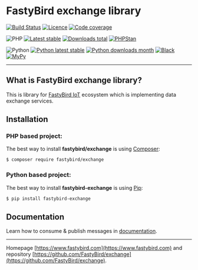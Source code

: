 # FastyBird exchange library

[![Build Status](https://badgen.net/github/checks/FastyBird/exchange/main?cache=300&style=flast-square)](https://github.com/FastyBird/exchange/actions)
[![Licence](https://badgen.net/github/license/FastyBird/exchange?cache=300&style=flast-square)](https://github.com/FastyBird/exchange/blob/main/LICENSE.md)
[![Code coverage](https://badgen.net/coveralls/c/github/FastyBird/exchange?cache=300&style=flast-square)](https://coveralls.io/r/FastyBird/exchange)

![PHP](https://badgen.net/packagist/php/FastyBird/exchange?cache=300&style=flast-square)
[![Latest stable](https://badgen.net/packagist/v/FastyBird/exchange/latest?cache=300&style=flast-square)](https://packagist.org/packages/FastyBird/exchange)
[![Downloads total](https://badgen.net/packagist/dt/FastyBird/exchange?cache=300&style=flast-square)](https://packagist.org/packages/FastyBird/exchange)
[![PHPStan](https://img.shields.io/badge/PHPStan-enabled-brightgreen.svg?style=flat-square)](https://github.com/phpstan/phpstan)

![Python](https://badgen.net/pypi/python/fastybird-exchange?cache=300&style=flat-square)
[![Python latest stable](https://badgen.net/pypi/v/fastybird-exchange?cache=300&style=flat-square)](https://pypi.org/project/fastybird-exchange/)
[![Python downloads month](https://img.shields.io/pypi/dm/fastybird-exchange?cache=300&style=flat-square)](https://pypi.org/project/fastybird-exchange/)
[![Black](https://img.shields.io/badge/black-enabled-brightgreen.svg?style=flat-square)](https://github.com/psf/black)
[![MyPy](https://img.shields.io/badge/mypy-enabled-brightgreen.svg?style=flat-square)](http://mypy-lang.org)

***

## What is FastyBird exchange library?

This is library for [FastyBird IoT](https://www.fastybird.com) ecosystem which is
implementing data exchange services.

## Installation

### PHP based project:

The best way to install **fastybird/exchange** is using [Composer](http://getcomposer.org/):

```sh
$ composer require fastybird/exchange
```

### Python based project:

The best way to install **fastybird-exchange** is using [Pip](https://pip.pypa.io/en/stable/):

```sh
$ pip install fastybird-exchange
```

## Documentation

Learn how to consume & publish messages
in [documentation](https://github.com/FastyBird/exchange/blob/main/.docs/en/index.md).

***
Homepage [https://www.fastybird.com](https://www.fastybird.com) and
repository [https://github.com/FastyBird/exchange](https://github.com/FastyBird/exchange).
